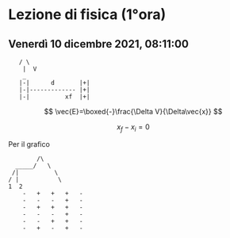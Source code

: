 # Lezione di fisica (1°ora)
## Venerdì 10 dicembre 2021, 08:11:00


       / \
        |  V
		_
	   |-|      d       |+|
	   |-|------------- |+|
	   |-|          xf  |+|



$$
\vec{E}=\boxed{-}\frac{\Delta V}{\Delta\vec{x}}
$$


$$
x_f-x_i=0
$$


Per il grafico
	          
	        /\
	  _____/   \
	 /|          \
	/ |           \
    1  2
		-   +   +   +   -
		-   -   -   +   -
		-   +   +   +   -
		-   -   -   +   -
		-   -   +   +   -
		-   +   -   +   -
<!--stackedit_data:
eyJoaXN0b3J5IjpbLTM4MzI2MDExOCwxMTM3MjU4NzEzXX0=
-->